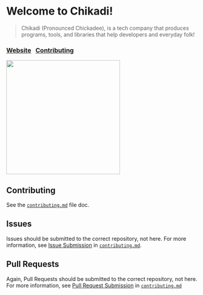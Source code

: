# Welcome to Chikadi!

> Chikadi (Pronounced Chickadee), is a tech company that produces programs, tools, and libraries that help developers and everyday folk!

### [Website](http://chikadi.github.io)&nbsp;&nbsp;&nbsp;[Contributing](https://github.com/chikadi/chikadi/blob/master/contributing.md)
<p><img src='https://raw.githubusercontent.com/chikadi/chikadi/master/chikadi.jpg' height='300' width='300'></p>

## Contributing
See the [`contributing.md`](https://github.com/chikadi/chikadi/blob/master/contributing.md) file doc.

## Issues
Issues should be submitted to the correct repository, not here. For more information, see [Issue Submission](https://github.com/chikadi/chikadi/blob/master/contributing.md#issuesubmission) in [`contributing.md`](https://github.com/chikadi/chikadi/contributing.md).

## Pull Requests
Again, Pull Requests should be submitted to the correct repository, not here. For more information, see [Pull Request Submission](https://github.com/chikadi/chikadi/blob/master/contributing.md#pullrequestsubmission) in [`contributing.md`](https://github.com/chikadi/chikadi/contributing.md)
